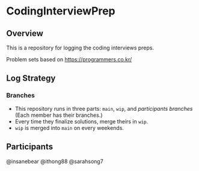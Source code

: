 # CodingInterviewPrep
## Overview
This is a repository for logging the coding interviews preps.

Problem sets based on https://programmers.co.kr/

## Log Strategy
### Branches
* This repository runs in three parts: `main`, `wip`, and _participants branches_ (Each member has their branches.)
* Every time they finalize solutions, merge theirs in `wip`.
* `wip` is merged into `main` on every weekends.

## Participants
@insanebear
@ithong88
@sarahsong7
